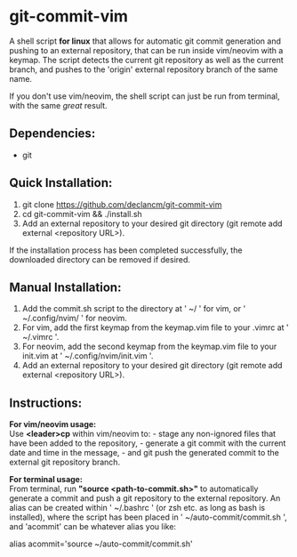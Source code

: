 # git-commit-vim
A shell script **for linux** that allows for automatic git commit generation and pushing to an external repository, that can be run inside vim/neovim with a keymap.
The script detects the current git repository as well as the current branch, and pushes to the 'origin' external repository branch of the same name.

If you don't use vim/neovim, the shell script can just be run from terminal, with the same *great* result.

## Dependencies:
- git

## Quick Installation:
1. git clone https://github.com/declancm/git-commit-vim
2. cd git-commit-vim && ./install.sh
3. Add an external repository to your desired git directory (git remote add external \<repository URL\>).

If the installation process has been completed successfully, the downloaded directory can be removed if desired.

## Manual Installation:
1. Add the commit.sh script to the directory at ' ~/ ' for vim, or ' ~/.config/nvim/ ' for neovim.
2. For vim, add the first keymap from the keymap.vim file to your .vimrc at ' ~/.vimrc '.
3. For neovim, add the second keymap from the keymap.vim file to your init.vim at ' ~/.config/nvim/init.vim '.
4. Add an external repository to your desired git directory (git remote add external \<repository URL\>).

## Instructions:
**For vim/neovim usage:**\
Use **\<leader\>cp** within vim/neovim to:
    - stage any non-ignored files that have been added to the repository,
    - generate a git commit with the current date and time in the message,
    - and git push the generated commit to the external git repository branch.

**For terminal usage:**\
From terminal, run **"source <path-to-commit.sh>"** to automatically generate a commit and push a git repository to the external repository. An alias can be created within ' ~/.bashrc ' (or zsh etc. as long as bash is installed), where the script has been placed in ' ~/auto-commit/commit.sh ', and 'acommit' can be whatever alias you like:

alias acommit='source ~/auto-commit/commit.sh'
